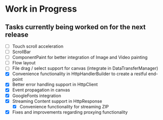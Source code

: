 # Work in Progress
## Tasks currently being worked on for the next release

* [ ] Touch scroll acceleration
* [ ] ScrollBar
* [ ] ComponentPaint for better integration of Image and Video painting
* [ ] Flow layout
* [ ] File drag / select support for canvas (integrate in DataTransferManager)
* [X] Convenience functionality in HttpHandlerBuilder to create a restful end-point
* [X] Better error handling support in HttpClient
* [X] Event propagation in canvas
* [X] GoogleFonts integration
* [X] Streaming Content support in HttpResponse
    * [X] Convenience functionality for streaming ZIP
* [X] Fixes and improvements regarding proxying functionality